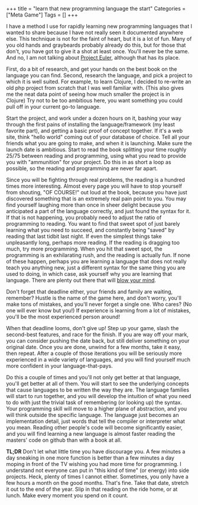 +++
title = "learn that new programming language the start"
Categories = ["Meta Game"]
Tags = []
+++
<p>I have a method I use for rapidly learning new programming languages that I wanted to share because I have not really seen it documented anywhere else. This technique is not for the faint of heart, but it is a lot of fun. Many of you old hands and graybeards probably already do this, but for those that don't, you have got to give it a shot at least once. You'll never be the same. And no, I am not talking about <a href="http://projecteuler.net/">Project Euler</a>, although that has its place.</p><p>First, do a bit of research, and get your hands on the best book on the language you can find. Second, research the language, and pick a project to which it is well suited. For example, to learn Clojure, I decided to re-write an old php project from scratch that I was well familiar with. (This also gives me the neat data point of seeing how much smaller the project is in Clojure)&nbsp;Try not to be too ambitious here, you want something you could pull off in your current go-to language.</p><p>Start the project, and work under a dozen hours on it, bashing your way through the first pains of installing the language/framework (my least favorite part), and getting a basic proof of concept together. If it's a web site, think "hello world" coming out of your database of choice. Tell all your friends what you are going to make, and when it is launching. Make sure the launch date is ambitious. Start to read the book splitting your time roughly 25/75 between reading and programming, using what you read to provide you with "ammunition" for your project. Do this in as short a loop as possible, so the reading and programming are never far apart.</p><p>Since you will be fighting through real problems, the reading is a hundred times more interesting. Almost every page you will have to stop yourself from shouting, "OF COURSE!" out loud at the book, because you have just discovered something that is an extremely real pain point to you. <span>You may find yourself laughing more than once in sheer delight</span> because you anticipated a part of the language correctly, and just found the syntax for it. If that is not happening, you probably need to adjust the ratio of programming to reading. You want to find that sweet spot of just barely learning what you need to succeed, and constantly being "saved" by reading that last tidbit last night. If even the simplest things take unpleasantly long, perhaps more reading. If the reading is dragging too much, try more programming. When you hit that sweet spot, the programming is an exhilarating rush, and the reading is actually fun. If none of these happen, perhaps you are learning a language that does not really teach you anything new, just a different syntax for the same thing you are used to doing, in which case, ask yourself why you are learning that language. There are plenty out there that will <a href="http://norvig.com/21-days.html">blow your mind</a>.</p><p>Don't forget that deadline either, your friends and family are waiting, remember? Hustle is the name of the game here, and don't worry, you'll make tons of mistakes, and you'll never forget a single one. Who cares? (No one will ever know but you!) If experience is learning from a lot of mistakes, you'll be the most experienced person around!</p><p>When that deadline looms, don't give up! Step up your game, slash the second-best features, and race for the finish. If you are way off your mark, you can consider pushing the date back, but still deliver something on your original date. Once you are done, unwind for a few months, take it easy, then repeat. After a couple of those iterations you will be seriously more experienced in a wide variety of languages, and you will find yourself much more confident in your language-that-pays.</p><p>Do this a couple of times and you'll not only get better at that language, you'll get better at all of them. You will start to see the underlying concepts that cause languages to be written the way they are. The language families will start to run together, and you will develop the intuition of what you need to do with just the trivial task of remembering (or looking up) the syntax. Your programming skill will move to a higher plane of abstraction, and you will think outside the specific language. The language just becomes an implementation detail, just words that tell the compiler or interpreter what you mean. Reading other people's code will become significantly easier, and you will find learning a new language is almost faster reading the masters' code on github than with a book at all.</p><p><strong>TL;DR</strong> <span>Don't let what little time you have discourage  you. A few minutes a day sneaking in one more function is better than a  few minutes a day moping in front of the TV wishing you had more time  for programming. </span>I understand not everyone can put in "this kind of time" (or energy) into side projects. Heck, plenty of times I cannot either. Sometimes, you only have a few hours a month on the good months. That's fine. Take that date, stretch it out to the end of the year. Slip in that reading on the ride home, or at lunch. Make every moment you spend on it count.</p>
